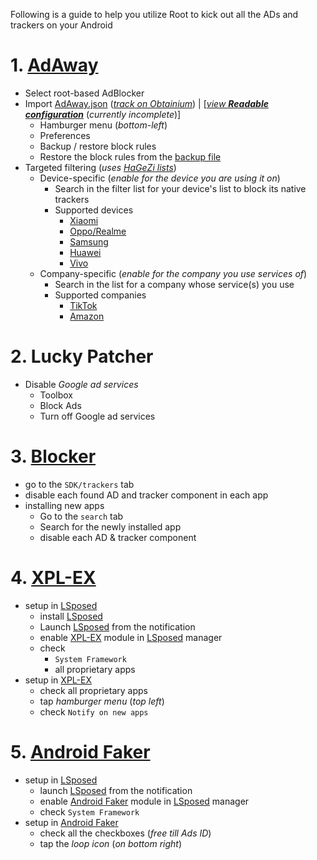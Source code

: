 Following is a guide to help you utilize Root to kick out all the ADs and trackers on your Android

# 1. [AdAway](https://f-droid.org/packages/org.adaway)
- Select root-based AdBlocker
- Import [AdAway.json](https://github.com/DestroyerBDT/tracKick/releases/latest/download/AdAway.json) ([*track on Obtainium*](https://apps.obtainium.imranr.dev/redirect?r=obtainium://app/%7B%22id%22%3A%22748145273%22%2C%22url%22%3A%22https%3A%2F%2Fgithub.com%2FDestroyerBDT%2FtracKick%22%2C%22author%22%3A%22DestroyerBDT%22%2C%22name%22%3A%22tracKick%22%2C%22preferredApkIndex%22%3A0%2C%22additionalSettings%22%3A%22%7B%5C%22includePrereleases%5C%22%3Afalse%2C%5C%22fallbackToOlderReleases%5C%22%3Atrue%2C%5C%22filterReleaseTitlesByRegEx%5C%22%3A%5C%22%5C%22%2C%5C%22filterReleaseNotesByRegEx%5C%22%3A%5C%22%5C%22%2C%5C%22verifyLatestTag%5C%22%3Afalse%2C%5C%22dontSortReleasesList%5C%22%3Afalse%2C%5C%22useLatestAssetDateAsReleaseDate%5C%22%3Afalse%2C%5C%22releaseTitleAsVersion%5C%22%3Afalse%2C%5C%22trackOnly%5C%22%3Atrue%2C%5C%22versionExtractionRegEx%5C%22%3A%5C%22%5C%22%2C%5C%22matchGroupToUse%5C%22%3A%5C%22%5C%22%2C%5C%22versionDetection%5C%22%3Atrue%2C%5C%22releaseDateAsVersion%5C%22%3Afalse%2C%5C%22useVersionCodeAsOSVersion%5C%22%3Afalse%2C%5C%22apkFilterRegEx%5C%22%3A%5C%22%5C%22%2C%5C%22invertAPKFilter%5C%22%3Afalse%2C%5C%22autoApkFilterByArch%5C%22%3Afalse%2C%5C%22appName%5C%22%3A%5C%22tracKick%5C%22%2C%5C%22shizukuPretendToBeGooglePlay%5C%22%3Afalse%2C%5C%22allowInsecure%5C%22%3Afalse%2C%5C%22exemptFromBackgroundUpdates%5C%22%3Afalse%2C%5C%22skipUpdateNotifications%5C%22%3Afalse%2C%5C%22about%5C%22%3A%5C%22%5C%22%2C%5C%22refreshBeforeDownload%5C%22%3Afalse%7D%22%2C%22overrideSource%22%3A%22GitHub%22%7D)) | [[*view **Readable configuration***](https://github.com/DestroyerBDT/tracKick/blob/main/AdAway/Readable%20configuration.md) (*currently incomplete*)]
  - Hamburger menu (*bottom-left*)
  - Preferences
  - Backup / restore block rules
  - Restore the block rules from the [backup file](https://github.com/DestroyerBDT/tracKick/releases/latest/download/AdAway.json)
- Targeted filtering (*uses [HaGeZi lists](https://github.com/hagezi/dns-blocklists?tab=readme-ov-file#native)*)
  - Device-specific (*enable for the device you are using it on*)
    - Search in the filter list for your device's list to block its native trackers
    - Supported devices
       - [Xiaomi](https://raw.githubusercontent.com/hagezi/dns-blocklists/main/hosts/native.xiaomi.txt)
       - [Oppo/Realme](https://raw.githubusercontent.com/hagezi/dns-blocklists/main/hosts/native.oppo-realme.txt)
       - [Samsung](https://raw.githubusercontent.com/hagezi/dns-blocklists/main/hosts/native.samsung.txt)
       - [Huawei](https://raw.githubusercontent.com/hagezi/dns-blocklists/main/domains/native.huawei.txt)
       - [Vivo](https://raw.githubusercontent.com/hagezi/dns-blocklists/main/hosts/native.vivo.txt)
  - Company-specific (*enable for the company you use services of*)
    - Search in the list for a company whose service(s) you use
    - Supported companies
       - [TikTok](https://raw.githubusercontent.com/hagezi/dns-blocklists/main/domains/native.tiktok.extended.txt)
       - [Amazon](https://raw.githubusercontent.com/hagezi/dns-blocklists/main/domains/native.amazon.txt)
# 2. Lucky Patcher
- Disable *Google ad services*
   - Toolbox
   - Block Ads
   - Turn off Google ad services
# 3. [Blocker](<https://f-droid.org/packages/com.merxury.blocker>)
- go to the `SDK/trackers` tab
- disable each found AD and tracker component in each app
- installing new apps
  - Go to the `search` tab
  - Search for the newly installed app
  - disable each AD & tracker component
# 4. [XPL-EX](https://github.com/0bbedCode/XPL-EX)
- setup in [LSposed](https://github.com/JingMatrix/LSPosed)
  - install [LSposed](https://github.com/JingMatrix/LSPosed)
  - Launch [LSposed](https://github.com/JingMatrix/LSPosed) from the notification
  - enable [XPL-EX](https://github.com/JingMatrix/LSPosed) module in [LSposed](https://github.com/JingMatrix/LSPosed) manager
  - check
     - `System Framework`
     - all proprietary apps
- setup in [XPL-EX](https://github.com/0bbedCode/XPL-EX)
  - check all proprietary apps
  - tap *hamburger menu* (*top left*)
  - check `Notify on new apps`
# 5. [Android Faker](https://github.com/Android1500/AndroidFaker)
- setup in [LSposed](https://github.com/JingMatrix/LSPosed)
  - launch [LSposed](https://github.com/JingMatrix/LSPosed) from the notification
  - enable [Android Faker](https://github.com/Android1500/AndroidFaker) module in [LSposed](https://github.com/JingMatrix/LSPosed) manager
  - check `System Framework`
- setup in [Android Faker](https://github.com/Android1500/AndroidFaker)
  - check all the checkboxes (*free till Ads ID*)
  - tap the *loop icon* (*on bottom right*)
